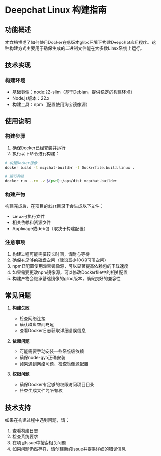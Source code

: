 # Deepchat Linux 构建指南

## 功能概述

本文档描述了如何使用Docker在低版本glibc环境下构建Deepchat应用程序。这种构建方式主要用于确保生成的二进制文件能在大多数Linux系统上运行。

## 技术实现

### 构建环境

- 基础镜像：node:22-slim（基于Debian，提供稳定的构建环境）
- Node.js版本：22.x
- 构建工具：npm（配置使用淘宝镜像源）

## 使用说明

### 构建步骤

1. 确保Docker已经安装并运行
2. 执行以下命令进行构建：

```bash
# 构建Docker镜像
docker build -t mcpchat-builder -f Dockerfile.build.linux .

# 运行构建
docker run --rm -v $(pwd):/app/dist mcpchat-builder
```

### 构建产物

构建完成后，在项目的`dist`目录下会生成以下文件：
- Linux可执行文件
- 相关依赖和资源文件
- AppImage或deb包（取决于构建配置）

### 注意事项

1. 构建过程可能需要较长时间，请耐心等待
2. 确保有足够的磁盘空间（建议至少10GB可用空间）
3. npm已配置使用淘宝镜像源，可以显著提高依赖包的下载速度
4. 如果需要更改npm镜像源，可以修改Dockerfile中的相关配置
5. 构建产物会继承基础镜像的glibc版本，确保良好的兼容性

## 常见问题

1. **构建失败**
   - 检查网络连接
   - 确认磁盘空间充足
   - 查看Docker日志获取详细错误信息

2. **依赖问题**
   - 可能需要手动安装一些系统级依赖
   - 确保node-gyp正确安装
   - 如果遇到网络问题，检查镜像源配置

3. **权限问题**
   - 确保Docker有足够的权限访问项目目录
   - 检查生成文件的所有权

## 技术支持

如果在构建过程中遇到问题，请：
1. 查看构建日志
2. 检查系统要求
3. 在项目Issue中搜索相关问题
4. 如果问题仍然存在，请创建新的Issue并提供详细的错误信息 